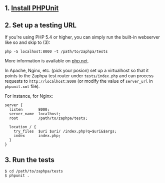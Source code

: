 ## 1. [Install PHPUnit](https://github.com/sebastianbergmann/phpunit#installation)

## 2. Set up a testing URL

If you're using PHP 5.4 or higher, you can simply run the built-in webserver like so and skip to (3): 
```
php -S localhost:8000 -t /path/to/zaphpa/tests
```
More information is available on [php.net](http://php.net/manual/en/features.commandline.webserver.php).

In Apache, Nginx, etc. (pick your posion) set up a virtualhost so that it points to the
Zaphpa test router under `tests/index.php` and can process requests to 
`http://localhost:8000` (or modify the value of `server_url` in `phpunit.xml` file).

For instance, for Nginx:
```
server {
  listen       8000;
  server_name  localhost;
  root         /path/to/zaphpa/tests;

  location / {
    try_files  $uri $uri/ /index.php?q=$uri&$args;
    index      index.php;
  }
}
```

## 3. Run the tests
```
$ cd /path/to/zaphpa/tests
$ phpunit . 
```